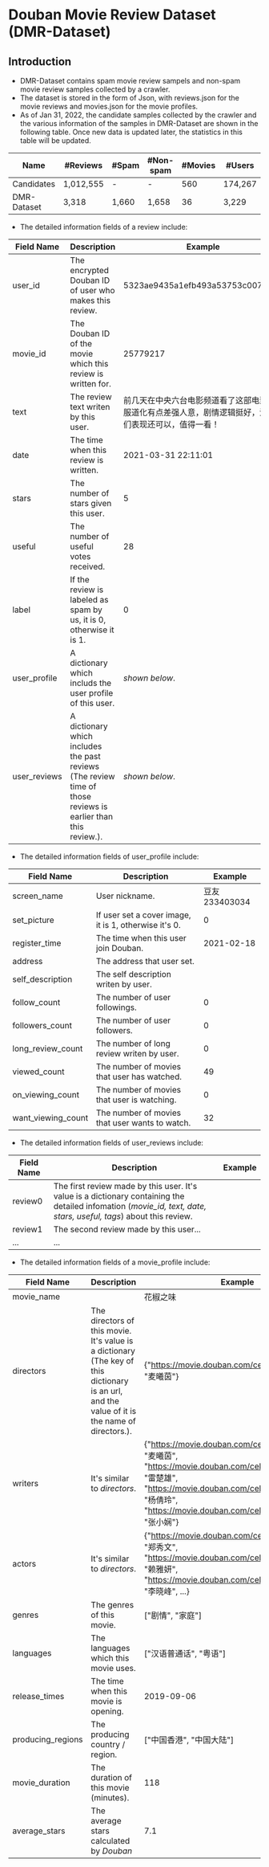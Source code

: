 # Douban Movie Review Dataset (DMR-Dataset)
## Introduction
* DMR-Dataset contains spam movie review sampels and non-spam movie review samples collected by a crawler.
* The dataset is stored in the form of Json, with reviews.json for the movie reviews and movies.json for the movie profiles.
* As of Jan 31, 2022, the candidate samples collected by the crawler and the various information of the samples in DMR-Dataset are shown in the following table. Once new data is updated later, the statistics in this table will be updated.

Name | #Reviews | #Spam | #Non-spam | #Movies | #Users
 --- | --- | --- | --- | --- | --- 
Candidates | 1,012,555 | - | - | 560 | 174,267
DMR-Dataset | 3,318 | 1,660 | 1,658 | 36 | 3,229

* The detailed information fields of a review include:

Field Name | Description | Example
 --- | ------- | ----
user_id | The encrypted Douban ID of user who makes this review. | 5323ae9435a1efb493a53753c007225d
movie_id | The Douban ID of the movie which this review is written for. | 25779217
text | The review text writen by this user. | 前几天在中央六台电影频道看了这部电影，服道化有点差强人意，剧情逻辑挺好，演员们表现还可以，值得一看！
date | The time when this review is written. | 2021-03-31 22:11:01
stars | The number of stars given this user. | 5
useful | The number of useful votes received. | 28
label | If the review is labeled as spam by us, it is 0, otherwise it is 1. | 0
user_profile | A dictionary which includs the user profile of this user. | *shown below*.
user_reviews | A dictionary which includes the past reviews (The review time of those reviews is earlier than this review.). | *shown below*.

* The detailed information fields of user_profile include:

Field Name | Description | Example
---- | ---------- | --
screen_name | User nickname. | 豆友233403034
set_picture | If user set a cover image, it is 1, otherwise it's 0. | 0
register_time | The time when this user join Douban. | 2021-02-18
address | The address that user set. | 
self_description | The self description writen by user. |
follow_count | The number of user followings. | 0
followers_count | The number of user followers. | 0
long_review_count | The number of long review writen by user. | 0
viewed_count | The number of movies that user has watched. | 49
on_viewing_count | The number of movies that user is watching. | 0
want_viewing_count | The number of movies that user wants to watch. | 32

* The detailed information fields of user_reviews include:

Field Name | Description | Example
--- | --- | -
review0 | The first review made by this user. It's value is a dictionary containing the detailed infomation (*movie_id, text, date, stars, useful, tags*) about this review. | 
review1 | The second review made by this user...  |
... | ... | 
 
* The detailed information fields of a movie_profile include: 
 
Field Name | Description | Example
--- | --- | -
movie_name | | 花椒之味
directors| The directors of this movie. It's value is a dictionary (The key of this dictionary is an url, and the value of it is the name of directors.). | \{"https://movie.douban.com/celebrity/1274609": "麦曦茵"}
writers | It's similar to *directors*. | \{"https://movie.douban.com/celebrity/1274609": "麦曦茵", "https://movie.douban.com/celebrity/1290436": "雷楚雄", "https://movie.douban.com/celebrity/1301472": "杨倩玲", "https://movie.douban.com/celebrity/1378179": "张小娴"}
actors | It's similar to *directors*. | \{"https://movie.douban.com/celebrity/1023284": "郑秀文", "https://movie.douban.com/celebrity/1038757": "赖雅妍", "https://movie.douban.com/celebrity/1317104": "李晓峰", ...}
genres | The genres of this movie. | \["剧情", "家庭"]
languages | The languages which this movie uses.| \["汉语普通话", "粤语"]
release_times| The time when this movie is opening.| 2019-09-06
producing_regions | The producing country / region.| \["中国香港", "中国大陆"]
movie_duration | The duration of this movie (minutes). | 118
average_stars| The average stars calculated by *Douban*| 7.1
